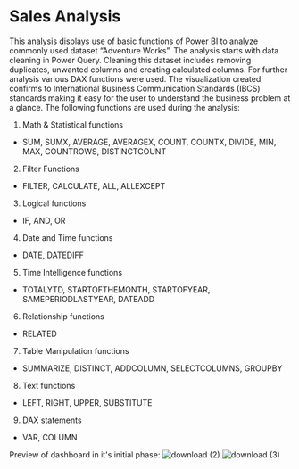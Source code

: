 # Sales Analysis
This analysis displays use of basic functions of Power BI to analyze commonly used dataset “Adventure Works”. The analysis starts with data cleaning in Power Query. Cleaning this dataset includes removing duplicates, unwanted columns and creating calculated columns. For further analysis various DAX functions were used. The visualization created confirms to International Business Communication Standards (IBCS) standards making it easy for the user to understand the business problem at a glance. The following functions are used during the analysis:
1. Math & Statistical functions
- SUM, SUMX, AVERAGE, AVERAGEX, COUNT, COUNTX, DIVIDE, MIN, MAX, COUNTROWS, DISTINCTCOUNT  
2. Filter Functions
- FILTER, CALCULATE, ALL, ALLEXCEPT
3. Logical functions
- IF, AND, OR
4. Date and Time functions
- DATE, DATEDIFF
5. Time Intelligence functions
- TOTALYTD, STARTOFTHEMONTH, STARTOFYEAR, SAMEPERIODLASTYEAR, DATEADD 
6. Relationship functions
- RELATED
7. Table Manipulation functions
- SUMMARIZE, DISTINCT, ADDCOLUMN, SELECTCOLUMNS, GROUPBY
8. Text functions
- LEFT, RIGHT, UPPER, SUBSTITUTE
9. DAX statements
- VAR, COLUMN

Preview of dashboard in it's initial phase:
![download (2)](https://user-images.githubusercontent.com/132189501/235530487-69ca6d51-c36f-4996-9c63-c8b3d74ac5d2.png)
![download (3)](https://user-images.githubusercontent.com/132189501/235530520-e8046d14-341b-4595-8ee7-f2f00ea29f53.png)
